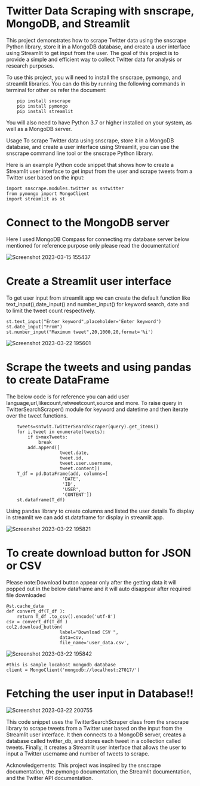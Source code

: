 # Twitter Data Scraping with snscrape, MongoDB, and Streamlit
This project demonstrates how to scrape Twitter data using the snscrape Python library, store it in a MongoDB database, and create a user interface using Streamlit to get input from the user. The goal of this project is to provide a simple and efficient way to collect Twitter data for analysis or research purposes.





To use this project, you will need to install the snscrape, pymongo, and streamlit libraries. You can do this by running the following commands in terminal for other os refer the document:


        pip install snscrape
        pip install pymongo
        pip install streamlit
  
       
        
You will also need to have Python 3.7 or higher installed on your system, as well as a MongoDB server.

Usage
To scrape Twitter data using snscrape, store it in a MongoDB database, and create a user interface using Streamlit, you can use the snscrape command line tool or the snscrape Python library.

Here is an example Python code snippet that shows how to create a Streamlit user interface to get input from the user and scrape tweets from a Twitter user based on the input:


    import snscrape.modules.twitter as sntwitter
    from pymongo import MongoClient
    import streamlit as st

# Connect to the MongoDB server
Here I used MongoDB Compass for connecting my database server below mentioned for reference purpose only please read the documentation!

![Screenshot 2023-03-15 155437](https://user-images.githubusercontent.com/68391060/225282419-b944e65c-0731-4494-922f-957f6cf07030.png)



# Create a Streamlit user interface
To get user input from streamlit app we can create the default function like 
text_input(),date_input() and number_input() for keyword search, date and to limit the tweet count respectively.
 
    st.text_input("Enter keyword",placeholder='Enter keyword')
    st.date_input("From")
    st.number_input("Maximum tweet",20,1000,20,format='%i')


![Screenshot 2023-03-22 195601](https://user-images.githubusercontent.com/68391060/226937044-04790cb6-a224-4bc7-9a8f-bf69ed474d6f.png)




# Scrape the tweets and using pandas to create DataFrame
The below code is for reference you can add user language,url,likecount,retweetcount,source and more.
To raise query in TwitterSearchScraper() module for keyword and datetime and then iterate over the tweet functions.
  
      
        tweets=sntwit.TwitterSearchScraper(query).get_items()
        for i,tweet in enumerate(tweets):
            if i>maxTweets:
                break
            add.append([
                        tweet.date, 
                        tweet.id, 
                        tweet.user.username, 
                        tweet.content])
        T_df = pd.DataFrame(add, columns=[
                         'DATE',
                         'ID',
                         'USER',
                         'CONTENT'])
        st.dataframe(T_df)

Using pandas library to create columns and listed the user details 
To display in streamlit we can add st.dataframe for display in streamlit app. 


![Screenshot 2023-03-22 195821](https://user-images.githubusercontent.com/68391060/226937302-ca028167-1613-46e3-94f2-6e2d1e186695.png)

        
# To create download button for JSON or CSV
Please note:Download button appear only after the getting data it will popped out in the below dataframe and it will auto disappear after required file downloaded

    @st.cache_data
    def convert_df(T_df ):
        return T_df .to_csv().encode('utf-8')
    csv = convert_df(T_df )
    col2.download_button(
                        label="Download CSV ",
                        data=csv,
                        file_name='user_data.csv',
                        

![Screenshot 2023-03-22 195842](https://user-images.githubusercontent.com/68391060/226937418-e090e668-7d66-434b-9a27-a82366ae542f.png)

    #this is sample locahost mongodb database
    client = MongoClient('mongodb://localhost:27017/')
# Fetching the user input in Database!!

![Screenshot 2023-03-22 200755](https://user-images.githubusercontent.com/68391060/226938890-218e050b-7c54-4836-8b0c-a09bd4a7f11e.png)



This code snippet uses the TwitterSearchScraper class from the snscrape library to scrape tweets from a Twitter user based on the input from the Streamlit user interface. It then connects to a MongoDB server, creates a database called twitter_db, and stores each tweet in a collection called tweets. Finally, it creates a Streamlit user interface that allows the user to input a Twitter username and number of tweets to scrape.


Acknowledgements:
This project was inspired by the snscrape documentation, the pymongo documentation, the Streamlit documentation, and the Twitter API documentation.
